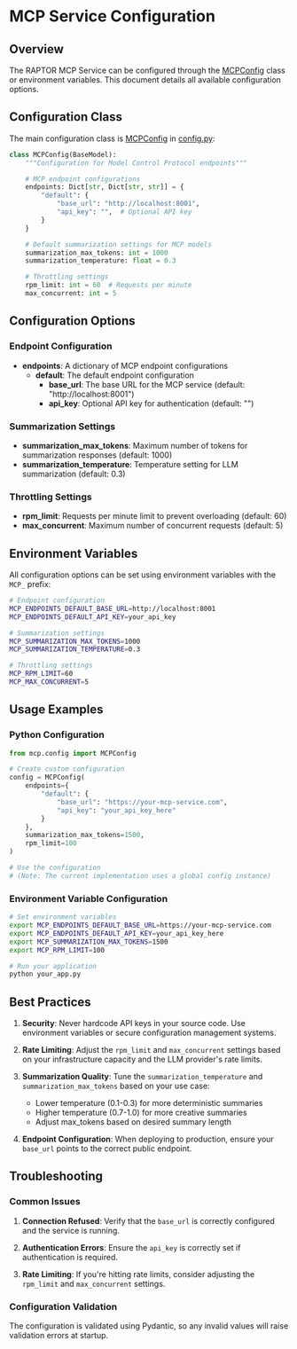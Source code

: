 # MCP Service Configuration

## Overview

The RAPTOR MCP Service can be configured through the [MCPConfig](file:///d:/AI/Raptor-service/mcp/config.py#L7-L25) class or environment variables. This document details all available configuration options.

## Configuration Class

The main configuration class is [MCPConfig](file:///d:/AI/Raptor-service/mcp/config.py#L7-L25) in [config.py](file:///d:/AI/Raptor-service/mcp/config.py):

```python
class MCPConfig(BaseModel):
    """Configuration for Model Control Protocol endpoints"""

    # MCP endpoint configurations
    endpoints: Dict[str, Dict[str, str]] = {
        "default": {
            "base_url": "http://localhost:8001",
            "api_key": "",  # Optional API key
        }
    }

    # Default summarization settings for MCP models
    summarization_max_tokens: int = 1000
    summarization_temperature: float = 0.3

    # Throttling settings
    rpm_limit: int = 60  # Requests per minute
    max_concurrent: int = 5
```

## Configuration Options

### Endpoint Configuration

- **endpoints**: A dictionary of MCP endpoint configurations
  - **default**: The default endpoint configuration
    - **base_url**: The base URL for the MCP service (default: "http://localhost:8001")
    - **api_key**: Optional API key for authentication (default: "")

### Summarization Settings

- **summarization_max_tokens**: Maximum number of tokens for summarization responses (default: 1000)
- **summarization_temperature**: Temperature setting for LLM summarization (default: 0.3)

### Throttling Settings

- **rpm_limit**: Requests per minute limit to prevent overloading (default: 60)
- **max_concurrent**: Maximum number of concurrent requests (default: 5)

## Environment Variables

All configuration options can be set using environment variables with the `MCP_` prefix:

```bash
# Endpoint configuration
MCP_ENDPOINTS_DEFAULT_BASE_URL=http://localhost:8001
MCP_ENDPOINTS_DEFAULT_API_KEY=your_api_key

# Summarization settings
MCP_SUMMARIZATION_MAX_TOKENS=1000
MCP_SUMMARIZATION_TEMPERATURE=0.3

# Throttling settings
MCP_RPM_LIMIT=60
MCP_MAX_CONCURRENT=5
```

## Usage Examples

### Python Configuration

```python
from mcp.config import MCPConfig

# Create custom configuration
config = MCPConfig(
    endpoints={
        "default": {
            "base_url": "https://your-mcp-service.com",
            "api_key": "your_api_key_here"
        }
    },
    summarization_max_tokens=1500,
    rpm_limit=100
)

# Use the configuration
# (Note: The current implementation uses a global config instance)
```

### Environment Variable Configuration

```bash
# Set environment variables
export MCP_ENDPOINTS_DEFAULT_BASE_URL=https://your-mcp-service.com
export MCP_ENDPOINTS_DEFAULT_API_KEY=your_api_key_here
export MCP_SUMMARIZATION_MAX_TOKENS=1500
export MCP_RPM_LIMIT=100

# Run your application
python your_app.py
```

## Best Practices

1. **Security**: Never hardcode API keys in your source code. Use environment variables or secure configuration management systems.

2. **Rate Limiting**: Adjust the `rpm_limit` and `max_concurrent` settings based on your infrastructure capacity and the LLM provider's rate limits.

3. **Summarization Quality**: Tune the `summarization_temperature` and `summarization_max_tokens` based on your use case:

   - Lower temperature (0.1-0.3) for more deterministic summaries
   - Higher temperature (0.7-1.0) for more creative summaries
   - Adjust max_tokens based on desired summary length

4. **Endpoint Configuration**: When deploying to production, ensure your `base_url` points to the correct public endpoint.

## Troubleshooting

### Common Issues

1. **Connection Refused**: Verify that the `base_url` is correctly configured and the service is running.

2. **Authentication Errors**: Ensure the `api_key` is correctly set if authentication is required.

3. **Rate Limiting**: If you're hitting rate limits, consider adjusting the `rpm_limit` and `max_concurrent` settings.

### Configuration Validation

The configuration is validated using Pydantic, so any invalid values will raise validation errors at startup.
